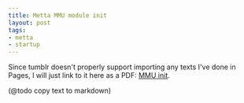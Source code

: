 ```yaml
--- 
title: Metta MMU module init
layout: post
tags: 
- metta
- startup
---
```

Since tumblr doesn't properly support importing any texts I've done in Pages,
I will just link to it here as a PDF: [MMU
init](http://downloads.exquance.com/mmu_init.pdf).

(@todo copy text to markdown)